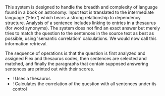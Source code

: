 This system is designed to handle the breadth and complexity of language found in a book on astronomy. Input text is translated to the intermediate language ('Flex') which bears a strong relationship to dependency structure. Analysis of a sentence includes linking to entries in a thesaurus (for word synonyms). The system does not find an exact answer but merely tries to match the question to the sentences in the source text as best as possible, using 'semantic correlation' calculations. We would now call this information retrieval.

The sequence of operations is that the question is first analyzed and assigned Flex and thesaurus codes, then sentences are selected and matched, and finally the paragraphs that contain supposed answering sentences are printed out with their scores.

+ ! Uses a thesaurus
+ ! Calculates the correlation of the question with all sentences under its control 